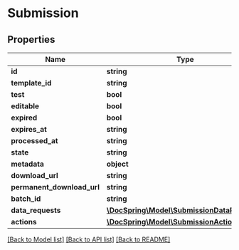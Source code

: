 # Submission

## Properties
Name | Type | Description | Notes
------------ | ------------- | ------------- | -------------
**id** | **string** |  | 
**template_id** | **string** |  | [optional] 
**test** | **bool** |  | 
**editable** | **bool** |  | [optional] 
**expired** | **bool** |  | 
**expires_at** | **string** |  | [optional] 
**processed_at** | **string** |  | [optional] 
**state** | **string** |  | 
**metadata** | **object** |  | [optional] 
**download_url** | **string** |  | [optional] 
**permanent_download_url** | **string** |  | [optional] 
**batch_id** | **string** |  | [optional] 
**data_requests** | [**\DocSpring\Model\SubmissionDataRequest[]**](SubmissionDataRequest.md) |  | [optional] 
**actions** | [**\DocSpring\Model\SubmissionAction[]**](SubmissionAction.md) |  | [optional] 

[[Back to Model list]](../README.md#documentation-for-models) [[Back to API list]](../README.md#documentation-for-api-endpoints) [[Back to README]](../README.md)


